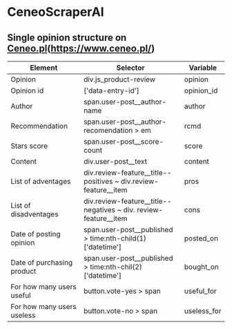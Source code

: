 # CeneoScraperAI

## Single opinion structure on [Ceneo.pl]()(https://www.ceneo.pl/)

|Element|Selector|Variable|
|-------|--------|--------|
|Opinion|div.js_product-review|opinion|
|Opinion id|\['data-entry-id'\]|opinion_id|
|Author|span.user-post__author-name|author|
|Recommendation|span.user-post__author-recomendation > em|rcmd|
|Stars score|span.user-post__score-count|score|
|Content|div.user-post__text|content|
|List of adventages|div.review-feature__title--positives ~ div.review-feature__item|pros|
|List of disadventages|div.review-feature__title--negatives ~ div. review-feature__item|cons|
|Date of posting opinion|span.user-post__published > time:nth-child(1)\['datetime'\]|posted_on|
|Date of purchasing product|span.user-post__published > time:nth-chil(2)\['datetime'\]|bought_on|
|For how many users useful|button.vote-yes > span|useful_for|
|For how many users useless|button.vote-no > span|useless_for|